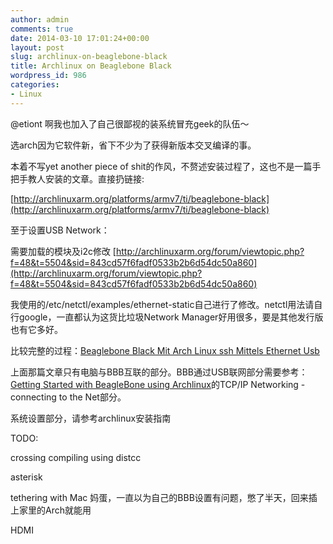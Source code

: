 ```yaml
---
author: admin
comments: true
date: 2014-03-10 17:01:24+00:00
layout: post
slug: archlinux-on-beaglebone-black
title: Archlinux on Beaglebone Black
wordpress_id: 986
categories:
- Linux
---
```

@etiont 啊我也加入了自己很鄙视的装系统冒充geek的队伍～

选arch因为它软件新，省下不少为了获得新版本交叉编译的事。

本着不写yet another piece of shit的作风，不赘述安装过程了，这也不是一篇手把手教人安装的文章。直接扔链接:

[http://archlinuxarm.org/platforms/armv7/ti/beaglebone-black](http://archlinuxarm.org/platforms/armv7/ti/beaglebone-black)

至于设置USB Network：

需要加载的模块及i2c修改 [http://archlinuxarm.org/forum/viewtopic.php?f=48&t=5504&sid=843cd57f6fadf0533b2b6d54dc50a860](http://archlinuxarm.org/forum/viewtopic.php?f=48&t=5504&sid=843cd57f6fadf0533b2b6d54dc50a860)

我使用的/etc/netctl/examples/ethernet-static自己进行了修改。netctl用法请自行google，一直都认为这货比垃圾Network Manager好用很多，要是其他发行版也有它多好。

比较完整的过程：[Beaglebone Black Mit Arch Linux ssh Mittels Ethernet Usb ](http://www.klingsiek.at/2014/02/beaglebone-black-mit-arch-linux-ssh-mittels-ethernet-usb/)

上面那篇文章只有电脑与BBB互联的部分。BBB通过USB联网部分需要参考：[Getting Started with BeagleBone using Archlinux](http://recursive-labs.com/blog/2012/06/15/beaglebone-archlinux-gettingstarted/)的TCP/IP Networking - connecting to the Net部分。

系统设置部分，请参考archlinux安装指南

TODO:

crossing compiling using distcc

asterisk

tethering with Mac 妈蛋，一直以为自己的BBB设置有问题，憋了半天，回来插上家里的Arch就能用

HDMI
